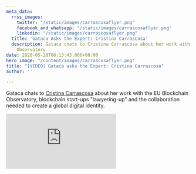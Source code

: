 ```yaml
---
meta_data:
  rrss_images:
    twitter: "/static/images/carrascosaflyer.png"
    facebook_and_whatsapp: "/static/images/carrascosaflyer.png"
    linkedin: "/static/images/carrascosaflyer.png"
  title: 'Gataca Asks the Expert: Cristina Carrascosa'
  description: Gataca chats to Cristina Carrascosa about her work with the EU Blockchain
    Observatory
date: 2020-05-28T06:13:43.000+00:00
hero_image: "/content/images/carrascosaflyer.png"
title: "[VIDEO] Gataca asks the Expert: Cristina Carrascosa"
author: ''

---
```

Gataca chats to [Cristina Carrascosa](https://www.linkedin.com/in/cristina-carrascosa-cobos-llm-a3632863/) about her work with the EU Blockchain Observatory, blockchain start-ups "lawyering-up" and the collaboration needed to create a global digital identity.

<div class='embed-container'>
<iframe src='https://player.vimeo.com/video/420195442?texttrack=en' frameborder='0' webkitAllowFullScreen mozallowfullscreen allowFullScreen></iframe>
</div>
